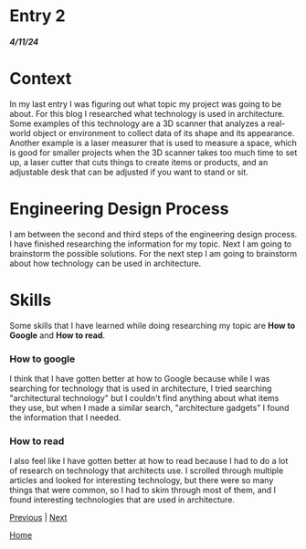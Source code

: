 # Entry 2
##### 4/11/24

# Context
In my last entry I was figuring out what topic my project was going to be about. For this blog I researched what technology is used in architecture. Some examples of this technology are a 3D scanner that analyzes a real-world object or environment to collect data of its shape and its appearance. Another example is a laser measurer that is used to measure a space, which is good for smaller projects when the 3D scanner takes too much time to set up, a laser cutter that cuts things to create items or products, and an adjustable desk that can be adjusted if you want to stand or sit.
# Engineering Design Process
I am between the second and third steps of the engineering design process. I have finished researching the information for my topic. Next I am going to brainstorm the possible solutions. For the next step I am going to brainstorm about how technology can be used in architecture.

# Skills
Some skills that I have learned while doing researching my topic are **How to Google** and **How to read**.

### How to google
I think that I have gotten better at how to Google because while I was searching for technology that is used in architecture, I tried searching "architectural technology" but I couldn't find anything about what items they use, but when I made a similar search, "architecture gadgets" I found the information that I needed.

### How to read
I also feel like I have gotten better at how to read because I had to do a lot of research on technology that architects use. I scrolled through multiple articles and looked for interesting technology, but there were so many things that were common, so I had to skim through most of them, and I found interesting technologies that are used in architecture. 

[Previous](entry01.md) | [Next](entry03.md)

[Home](../README.md)
